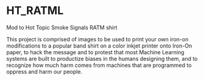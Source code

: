 # HT_RATML
Mod to Hot Topic Smoke Signals RATM shirt

This project is comprised of images to be used to print your own iron-on modifications to a popular band shirt on a color inkjet printer onto Iron-On paper, to hack the message and to protest that most Machine Learning systems are built to productize biases in the humans designing them, and to recognize how much harm comes from machines that are programmed to oppress and harm our people.  
